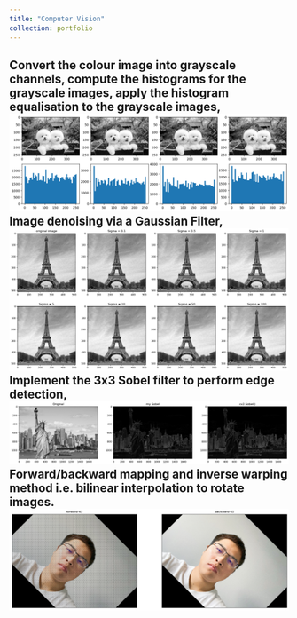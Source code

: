```yaml
---
title: "Computer Vision"
collection: portfolio
---
```


Convert the colour image into grayscale channels, compute the histograms for the grayscale images, apply the histogram equalisation to the grayscale images,
<br/><img src='/images/histogram.png'> Image denoising via a Gaussian Filter, <img src='/images/gaussianfilter.png'> Implement the 3x3 Sobel filter to perform edge detection, <img src='/images/sobel.png'> Forward/backward mapping and inverse warping method i.e. bilinear interpolation to rotate images. <img src='/images/rotation.png'>
---
